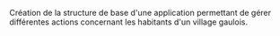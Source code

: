 Création de la structure de base d'une application permettant de gérer différentes actions concernant les habitants d'un village gaulois.
